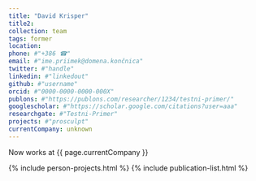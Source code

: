 ```yaml
---
title: "David Krisper"
title2: 
collection: team
tags: former
location: 
phone: #"+386 ☎"
email: #"ime.priimek@domena.končnica"
twitter: #"handle"
linkedin: #"linkedout"
github: #"username"
orcid: #"0000-0000-0000-000X"
publons: #"https://publons.com/researcher/1234/testni-primer/"
googlescholar: #"https://scholar.google.com/citations?user=aaa"
researchgate: #"Testni-Primer"
projects: #"prosculpt"
currentCompany: unknown
---
```


Now works at {{ page.currentCompany }}

{% include person-projects.html %}
{% include publication-list.html %}